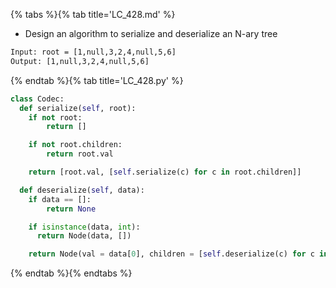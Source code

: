 {% tabs %}{% tab title='LC_428.md' %}

* Design an algorithm to serialize and deserialize an N-ary tree

```txt
Input: root = [1,null,3,2,4,null,5,6]
Output: [1,null,3,2,4,null,5,6]
```

{% endtab %}{% tab title='LC_428.py' %}

```py
class Codec:
  def serialize(self, root):
    if not root:
        return []

    if not root.children:
        return root.val

    return [root.val, [self.serialize(c) for c in root.children]]

  def deserialize(self, data):
    if data == []:
        return None

    if isinstance(data, int):
      return Node(data, [])

    return Node(val = data[0], children = [self.deserialize(c) for c in data[1]])
```

{% endtab %}{% endtabs %}

